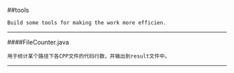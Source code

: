 
##tools

	Build some tools for making the work more efficien.

---

####FileCounter.java

	用于统计某个路径下各CPP文件的代码行数，并输出到result文件中。

---



